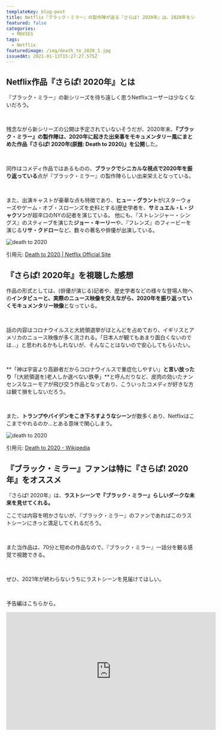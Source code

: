 ```yaml
---
templateKey: blog-post
title: Netflix『ブラック・ミラー』の製作陣が送る『さらば! 2020年』は、2020年をシニカルかつユーモラスにぶった斬る
featured: false
categories:
  - MOVIES
tags:
  - Netflix
featuredimage: /img/death_to_2020_1.jpg
issuedAt: 2021-01-13T15:27:27.575Z
---
```

## Netflix作品『さらば! 2020年』とは

『ブラック・ミラー』の新シリーズを待ち遠しく思うNetflixユーザーは少なくないだろう。

<br>

残念ながら新シリーズの公開は予定されていないそうだが、2020年末、**『ブラック・ミラー』の製作陣は、2020年に起きた出来事をモキュメンタリー風にまとめた作品『さらば! 2020年(原題: Death to 2020)』を公開**した。

<br>

同作はコメディ作品ではあるものの、**ブラックでシニカルな視点で2020年を振り返っている**点が『ブラック・ミラー』の製作陣らしい出来栄えとなっている。

<br>

また、出演キャストが豪華な点も特徴であり、**ヒュー・グラント**が(スターウォーズやゲーム・オブ・スローンズを史料とする)歴史学者を、**サミュエル・L・ジャクソン**が超辛口のNYの記者を演じている。
他にも、『ストレンジャー・シングス』のスティーブを演じた**ジョー・キーリー**や、『フレンズ』のフィービーを演じる**リサ・クドロー**など、数々の著名や俳優が出演している。

![death to 2020](/img/death_to_2020_2.jpg "death to 2020")

引用元: [Death to 2020 | Netflix Official Site](https://www.netflix.com/title/81332175)

## 『さらば! 2020年』を視聴した感想

作品の形式としては、(俳優が演じる)記者や、歴史学者などの様々な登場人物への**インタビューと、実際のニュース映像を交えながら、2020年を振り返っていくモキュメンタリー映像**となっている。

<br>

話の内容はコロナウイルスと大統領選挙がほとんどを占めており、イギリスとアメリカのニュース映像が多く流される。「日本人が観てもあまり面白くないのでは...」と思われるかもしれないが、そんなことはないので安心してもらいたい。

<br>

**「神は宇宙より高齢者だからコロナウイルスで重症化しやすい」**と言い放ったり**「(大統領選を)老人しか選べない鉄拳」**と呼んだりなど、皮肉の効いたナンセンスなユーモアが飛び交う作品となっており、こういったコメディが好きな方は観て損をしないだろう。

<br>

また、**トランプやバイデンをこき下ろすようなシーン**が数多くあり、Netflixはここまでやれるのか...とある意味で関心しまう。

![death to 2020](/img/death_to_2020_1.jpg "death to 2020")

引用元: [Death to 2020 - Wikipedia](https://en.wikipedia.org/wiki/Death_to_2020)

## 『ブラック・ミラー』ファンは特に『さらば! 2020年』をオススメ

『さらば! 2020年』は、**ラストシーンで『ブラック・ミラー』らしいダークな未来を見せてくれる。**

ここでは内容を明かさないが、『ブラック・ミラー』のファンであればこのラストシーンにきっと満足してくれるだろう。

<br>

また当作品は、70分と短めの作品なので、『ブラック・ミラー』一話分を観る感覚で視聴できる。

<br>

ぜひ、2021年が終わらないうちにラストシーンを見届けてほしい。

<br>

予告編はこちらから。

<iframe width="560" height="315" src="https://www.youtube.com/embed/veUqfcyZ_Bo" frameborder="0" allow="accelerometer; autoplay; clipboard-write; encrypted-media; gyroscope; picture-in-picture" allowfullscreen></iframe>